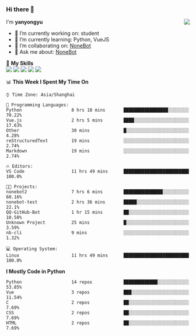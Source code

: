 ### Hi there 👋

<a href="#">
  <img align="right" src="https://github-readme-stats.vercel.app/api?username=yanyongyu&count_private=true&show_icons=true&bg_color=15,f2f7fd,E0EAFC" />
</a>

I'm **yanyongyu**

- 🔭 I’m currently working on: student
- 🌱 I’m currently learning: Python, VueJS
- 👯 I’m collaborating on: [NoneBot](https://github.com/nonebot)
- 💬 Ask me about: [NoneBot](https://github.com/nonebot)

🌟 **My Skills**  
![](https://img.shields.io/badge/-Python-3e74a2?style=flat-square&logo=Python&logoColor=fff)
![](https://img.shields.io/badge/-Vue-4fc08d?style=flat-square&logo=Vue.js&logoColor=fff)
![](https://img.shields.io/badge/-Node.js-339933?style=flat-square&logo=Node.js&logoColor=fff)
![](https://img.shields.io/badge/-Docker-2496ED?style=flat-square&logo=Docker&logoColor=fff)
![](https://img.shields.io/badge/-Linux-000000?style=flat-square&logo=Linux&logoColor=fff)

<!--START_SECTION:waka-->
📊 **This Week I Spent My Time On** 

```text
⌚︎ Time Zone: Asia/Shanghai

💬 Programming Languages: 
Python                   8 hrs 18 mins       █████████████████░░░░░░░░   70.22% 
Vue.js                   2 hrs 5 mins        ████░░░░░░░░░░░░░░░░░░░░░   17.63% 
Other                    30 mins             █░░░░░░░░░░░░░░░░░░░░░░░░   4.28% 
reStructuredText         19 mins             ░░░░░░░░░░░░░░░░░░░░░░░░░   2.74% 
Markdown                 19 mins             ░░░░░░░░░░░░░░░░░░░░░░░░░   2.74%

🔥 Editors: 
VS Code                  11 hrs 49 mins      █████████████████████████   100.0%

🐱‍💻 Projects: 
nonebot2                 7 hrs 6 mins        ███████████████░░░░░░░░░░   60.16% 
nonebot-test             2 hrs 36 mins       █████░░░░░░░░░░░░░░░░░░░░   22.1% 
QQ-GitHub-Bot            1 hr 15 mins        ██░░░░░░░░░░░░░░░░░░░░░░░   10.58% 
Unknown Project          25 mins             █░░░░░░░░░░░░░░░░░░░░░░░░   3.59% 
nb-cli                   9 mins              ░░░░░░░░░░░░░░░░░░░░░░░░░   1.32%

💻 Operating System: 
Linux                    11 hrs 49 mins      █████████████████████████   100.0%

```

**I Mostly Code in Python** 

```text
Python                   14 repos            █████████████░░░░░░░░░░░░   53.85% 
Vue                      3 repos             ███░░░░░░░░░░░░░░░░░░░░░░   11.54% 
C                        2 repos             ██░░░░░░░░░░░░░░░░░░░░░░░   7.69% 
CSS                      2 repos             ██░░░░░░░░░░░░░░░░░░░░░░░   7.69% 
HTML                     2 repos             ██░░░░░░░░░░░░░░░░░░░░░░░   7.69%

```



<!--END_SECTION:waka-->
